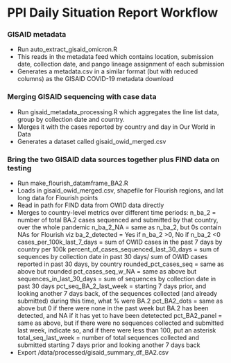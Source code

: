 # PPI Daily Situation Report Workflow

###  GISAID metadata
- Run auto_extract_gisaid_omicron.R
- This reads in the metadata feed which contains location, submission date, collection date, and pango lineage assignment of each submission
- Generates a metadata.csv in a similar format (but with reduced columns) as the GISAID COVID-19 metadata download


### Merging GISAID sequencing with case data

- Run gisaid_metadata_processing.R which aggregates the line list data, group by collection date and country.
- Merges it with the cases reported by country and day in Our World in Data
- Generates a dataset called gisaid_owid_merged.csv

### Bring the two GISAID data sources together plus FIND data on testing
- Run make_flourish_datamframe_BA2.R
- Loads in gisaid_owid_merged.csv, shapefile for Flourish regions, and lat long data for Flourish points
- Read in path for FIND data from OWID data directly
- Merges to country-level metrics over different time periods:
  n_ba_2 = number of total BA.2 cases sequenced and submitted by that country, over the whole pandemic
  n_ba_2_NA = same as n_ba_2, but 0s contain NAs for Flourish viz
  ba_2_detected = Yes if n_ba_2 >0, No if n_ba_2 <0
  cases_per_100k_last_7_days = sum of OWID cases in the past 7 days by country per 100k
  percent_of_cases_sequenced_last_30_days = sum of sequences by collection date in past 30 days/ sum of OWID cases reported in past 30 days, by country
  rounded_pct_cases_seq = same as above but rounded
  pct_cases_seq_w_NA = same as above but 
  sequences_in_last_30_days = sum of sequences by collection date in past 30 days 
  pct_seq_BA_2_last_week = starting 7 days prior, and looking another 7 days back, of the sequences collected (and already submitted) during this time, what % were BA.2
  pct_BA2_dots = same as above but 0 if there were none in the past week but BA.2 has been detected, and NA if it has yet to have been detetected
  pct_BA2_panel = same as above, but if there were no sequences collected and submitted last week, indicate so, and if there were less than 100, put an asterisk
  total_seq_last_week = number of total sequences collected and submitted starting 7 days prior and looking another 7 days back
- Export /data/processed/gisaid_summary_df_BA2.csv 

